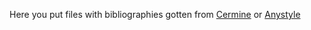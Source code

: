Here you put files with bibliographies gotten from [Cermine](http://cermine.ceon.pl/i) or [Anystyle](https://anystyle.io)